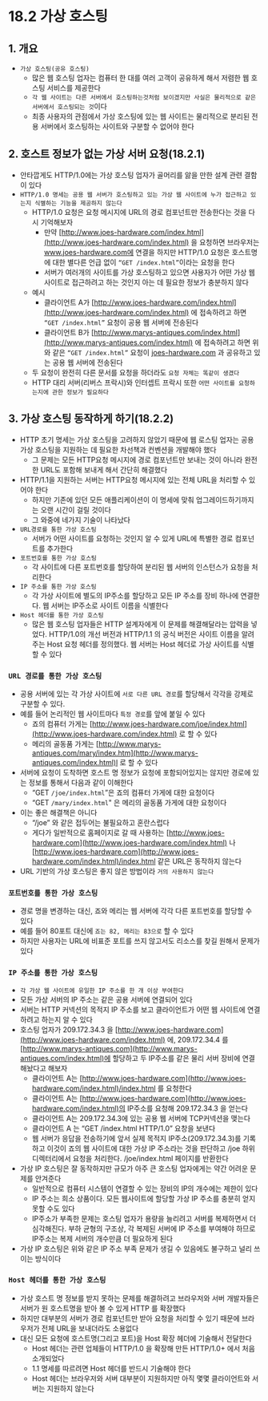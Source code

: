 # 18.2 가상 호스팅

## 1. 개요

- `가상 호스팅(공유 호스팅)`
  - 많은 웹 호스팅 업자는 컴퓨터 한 대를 여러 고객이 공유하게 해서 저렴한 웹 호스팅 서비스를 제공한다
  - `각 웹 사이트는 다른 서버에서 호스팅하는것처럼 보이겠지만 사실은 물리적으로 같은 서버에서 호스팅되는 것`이다
  - 최종 사용자의 관점에서 가상 호스팅에 있는 웹 사이트는 물리적으로 분리된 전용 서버에서 호스팅하는 사이트와 구분할 수 없어야 한다

## 2. 호스트 정보가 없는 가상 서버 요청(18.2.1)

- 안타깝게도 HTTP/1.0에는 가상 호스팅 업자가 골머리를 앓을 만한 설계 관련 결함이 있다
- `HTTP/1.0 명세는 공용 웹 서버가 호스팅하고 있는 가상 웹 사이트에 누가 접근하고 있는지 식별하는 기능을 제공하지 않는다`
  - HTTP/1.0 요청은 요청 메시지에 URL의 경로 컴포넌트만 전송한다는 것을 다시 기억해보자
    - 만약 [http://www.joes-hardware.com/index.html](http://www.joes-hardware.com/index.html) 을 요청하면 브라우저는 www.joes-hardware.com에 연결을 하지만 HTTP/1.0 요청은 호스트명에 대한 별다른 언급 없이 `“GET /index.html”`이라는 요청을 한다
    - 서버가 여러개의 사이트를 가상 호스팅하고 있으면 사용자가 어떤 가상 웹 사이트로 접근하려고 하는 것인지 아는 데 필요한 정보가 충분하지 않다
  - 예시
    - 클라이언트 A가 [http://www.joes-hardware.com/index.html](http://www.joes-hardware.com/index.html) 에 접속하려고 하면 `“GET /index.html”` 요청이 공용 웹 서버에 전송된다
    - 클라이언트 B가 [http://www.marys-antiques.com/index.html](http://www.marys-antiques.com/index.html) 에 접속하려고 하면 위와 같은 `“GET /index.html”` 요청이 [joes-hardware.com](http://joes-hardware.com) 과 공유하고 있는 공용 웹 서버에 전송된다
  - 두 요청이 완전히 다른 문서를 요청을 하더라도 `요청 자체는 똑같이 생겼다`
  - HTTP 대리 서버(리버스 프락시)와 인터셉트 프락시 또한 `어떤 사이트를 요청하는지에 관한 정보가 필요하다`

## 3. 가상 호스팅 동작하게 하기(18.2.2)

- HTTP 초기 명세는 가상 호스팅을 고려하지 않았기 때문에 웹 로스팅 업자는 공용 가상 호스팅을 지원하는 데 필요한 차선책과 컨벤션을 개발해야 했다
  - 그 문제는 모든 HTTP요청 메시지에 경로 컴포넌트만 보내는 것이 아니라 완전한 URL도 포함해 보내게 해서 간단히 해결했다
- HTTP/1.1을 지원하는 서버는 HTTP요청 메시지에 있는 전체 URL을 처리할 수 있어야 한다
  - 하지만 기존에 있던 모든 애플리케이션이 이 명세에 맞춰 업그레이드하기까지는 오랜 시간이 걸릴 것이다
  - 그 와중에 네가지 기술이 나타났다
- `URL경로를 통한 가상 호스팅`
  - 서버가 어떤 사이트를 요청하는 것인지 알 수 있게 URL에 특별한 경로 컴포넌트를 추가한다
- `포트번호를 통한 가상 호스팅`
  - 각 사이트에 다른 포트번호를 할당하여 분리된 웹 서버의 인스턴스가 요청을 처리한다
- `IP 주소를 통한 가상 호스팅`
  - 각 가상 사이트에 별도의 IP주소를 할당하고 모든 IP 주소를 장비 하나에 연결한다. 웹 서버는 IP주소로 사이트 이름을 식별한다
- `Host 헤더를 통한 가상 호스팅`
  - 많은 웹 호스팅 업자들은 HTTP 설계자에게 이 문제를 해결해달라는 압력을 넣었다. HTTP/1.0의 개선 버전과 HTTP/1.1 의 공식 버전은 사이트 이름을 알려주는 Host 요청 헤더를 정의했다. 웹 서버는 Host 헤더로 가상 사이트를 식별할 수 있다

### `URL 경로를 통한 가상 호스팅`

- 공용 서버에 있는 각 가상 사이트에 `서로 다른 URL 경로`를 할당해서 각각을 강제로 구분할 수 있다.
- 예를 들어 논리적인 웹 사이트마다 `특정 경로`를 앞에 붙일 수 있다
  - 죠의 컴퓨터 가게는 [http://www.joes-hardware.com/joe/index.html](http://www.joes-hardware.com/index.html) 로 할 수 있다
  - 메리의 골동품 가게는 [http://www.marys-antiques.com/mary/index.htm](http://www.marys-antiques.com/index.html)l 로 할 수 있다
- 서버에 요청이 도착하면 호스트 명 정보가 요청에 포함되어있지는 않지만 경로에 있는 정보를 통해서 다음과 같이 이해한다
  - “GET `/joe/index.html`”은 죠의 컴퓨터 가게에 대한 요청이다
  - “GET `/mary/index.html`" 은 메리의 골동품 가게에 대한 요청이다
- 이는 좋은 해결책은 아니다
  - “/joe” 와 같은 접두어는 불필요하고 혼란스럽다
  - 게다가 일반적으로 홈페이지로 갈 때 사용하는 [http://www.joes-hardware.com](http://www.joes-hardware.com/index.html) 나[http://www.joes-hardware.com](http://www.joes-hardware.com/index.html)/index.html 같은 URL은 동작하지 않는다
- URL 기반의 가상 호스팅은 좋지 않은 방법이라 `거의 사용하지 않는다`

### `포트번호를 통한 가상 호스팅`

- 경로 명을 변경하는 대신, 죠와 메리는 웹 서버에 각각 다른 포트번호를 할당할 수 있다
- 예를 들어 80포트 대신에 `죠는 82, 메리는 83으로` 할 수 있다
- 하지만 사용자는 URL에 비표준 포트를 쓰지 않고서도 리소스를 찾길 원해서 문제가 있다

### `IP 주소를 통한 가상 호스팅`

- `각 가상 웹 사이트에 유일한 IP 주소를 한 개 이상 부여한다`
- 모든 가상 서버의 IP 주소는 같은 공용 서버에 연결되어 있다
- 서버는 HTTP 커넥션의 목적지 IP 주소를 보고 클라이언트가 어떤 웹 사이트에 연결하려고 하는지 알 수 있다
- 호스팅 업자가 209.172.34.3 을 [http://www.joes-hardware.com](http://www.joes-hardware.com/index.html) 에, 209.172.34.4 를 [http://www.marys-antiques.com](http://www.marys-antiques.com/index.html)에 할당하고 두 IP주소를 같은 물리 서버 장비에 연결해놨다고 해보자
  - 클라이언트 A는 [http://www.joes-hardware.com](http://www.joes-hardware.com/index.html)/index.html 를 요청한다
  - 클라이언트 A는 [http://www.joes-hardware.com](http://www.joes-hardware.com/index.html)의 IP주소를 요청해 209.172.34.3 을 얻는다
  - 클라이언트 A는 209.172.34.3에 있는 공용 웹 서버에 TCP커넥션을 맺는다
  - 클라이언트 A 는 “GET /index.html HTTP/1.0” 요창을 보낸다
  - 웹 서버가 응답을 전송하기에 앞서 실제 목적지 IP주소(209.172.34.3)를 기록하고 이것이 죠의 웹 사이트에 대한 가상 IP 주소라는 것을 판단하고 /joe 하위디렉터리에서 요청을 처리한다. /joe/index.html 페이지를 반환한다
- 가상 IP 호스팅은 잘 동작하지만 규모가 아주 큰 호스팅 업자에게는 약간 어려운 문제를 안겨준다
  - 일반적으로 컴퓨터 시스템이 연결할 수 있는 장비의 IP의 개수에는 제한이 있다
  - IP 주소는 희소 상품이다. 모든 웹사이트에 할당할 가상 IP 주소를 충분히 얻지 못할 수도 있다
  - IP주소가 부족한 문제는 호스팅 업자가 용량을 늘리려고 서버를 복제하면서 더 심각해진다. 부하 균형의 구조상, 각 복제된 서버에 IP 주소를 부여해야 하므로 IP주소는 복제 서버의 개수만큼 더 필요하게 된다
- 가상 IP 호스팅은 위와 같은 IP 주소 부족 문제가 생길 수 있음에도 불구하고 널리 쓰이는 방식이다

### `Host 헤더를 통한 가상 호스팅`

- 가상 호스트 명 정보를 받지 못하는 문제를 해결하려고 브라우저와 서버 개발자들은 서버가 원 호스트명을 받아 볼 수 있게 HTTP 를 확장했다
- 하지만 대부분의 서버가 경로 컴포넌트만 받아 요청을 처리할 수 있기 때문에 브라우저가 전체 URL을 보내더라도 소용없다
- 대신 모든 요청에 호스트명(그리고 포트)을 Host 확장 헤더에 기술해서 전달한다
  - Host 헤더는 관련 업체들이 HTTP/1.0 을 확장해 만든 HTTP/1.0+ 에서 처음 소개되었다
  - 1.1 명세를 따르려면 Host 헤더를 반드시 기술해야 한다
  - Host 헤더는 브라우저와 서버 대부분이 지원하지만 아직 몇몇 클라이언트와 서버는 지원하지 않는다
